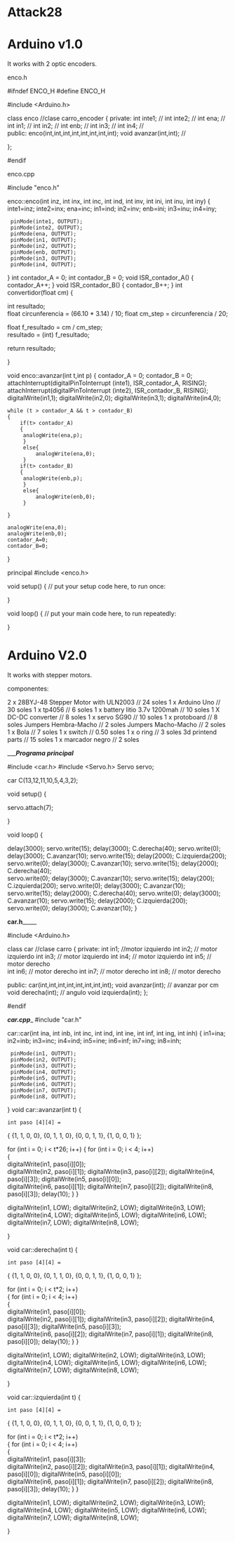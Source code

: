 # Attack28


# Arduino v1.0

It works with 2 optic encoders.

enco.h

#ifndef ENCO_H
#define ENCO_H


#include <Arduino.h>

class enco //clase carro_encoder
{
  private:
    int inte1; //
	int inte2; // 
	int ena; // 
    int in1; // 
	int in2; // 
	int enb; // 
	int in3; //
	int in4; // 	
 public:
     enco(int,int,int,int,int,int,int,int);
     void avanzar(int,int);	 // 
	 
};

#endif

enco.cpp

#include "enco.h"


enco::enco(int inz, int inx, int inc, int ind,  int inv, int ini, int inu, int iny)
{
     inte1=inz;
	 inte2=inx;
	 ena=inc;
     in1=ind;
	 in2=inv;
	 enb=ini;
	 in3=inu;
	 in4=iny;
	 
	 
     pinMode(inte1, OUTPUT);
	 pinMode(inte2, OUTPUT);
	 pinMode(ena, OUTPUT);
	 pinMode(in1, OUTPUT);
	 pinMode(in2, OUTPUT);
	 pinMode(enb, OUTPUT);
	 pinMode(in3, OUTPUT);
	 pinMode(in4, OUTPUT);
	 
	 
}
int contador_A = 0;
	int contador_B = 0;
void ISR_contador_A()
{
	contador_A++;
}
void ISR_contador_B()
{
	contador_B++;
}
int convertidor(float cm) 
{

  int resultado;  
  float circunferencia = (66.10 * 3.14) / 10; 
  float cm_step = circunferencia / 20;  
  
  float f_resultado = cm / cm_step;  
  resultado = (int) f_resultado; 
  
  return resultado;  

}



void enco::avanzar(int t,int p)
{
	 contador_A = 0;
	 contador_B = 0;
	attachInterrupt(digitalPinToInterrupt (inte1), ISR_contador_A, RISING);  
  attachInterrupt(digitalPinToInterrupt (inte2), ISR_contador_B, RISING);
	digitalWrite(in1,1);
	digitalWrite(in2,0);
	digitalWrite(in3,1);
	digitalWrite(in4,0);
	
	while (t > contador_A && t > contador_B)
	{
		if(t> contador_A)
		{
		 analogWrite(ena,p);
		 }
		 else{
			 analogWrite(ena,0);
		 }
	    if(t> contador_B)
		{
		 analogWrite(enb,p);
		 }
		 else{
			 analogWrite(enb,0);
		 }
	    
	}
	
	analogWrite(ena,0);
	analogWrite(enb,0);
	contador_A=0;
	contador_B=0;
}

principal
#include <enco.h>

void setup() {
  // put your setup code here, to run once:

}

void loop() {
  // put your main code here, to run repeatedly:

}
# Arduino V2.0

It works with stepper motors.

componentes:

2 x 28BYJ-48 Stepper Motor with ULN2003 // 24 soles
1 x Arduino Uno // 30 soles
1 x tp4056 // 6 soles
1 x battery litio 3.7v 1200mah // 10 soles
1 X DC-DC converter // 8 soles
1 x servo SG90  // 10 soles
1 x protoboard  // 8 soles
Jumpers Hembra-Macho // 2 soles
Jumpers Macho-Macho // 2 soles
1 x Bola // 7 soles
1 x switch  // 0.50 soles
1 x o ring  // 3 soles
3d printend parts // 15 soles
1 x marcador negro // 2 soles 

______Programa principal___

#include <car.h>
#include <Servo.h>
Servo servo;

car C(13,12,11,10,5,4,3,2);

void setup() {
  
 servo.attach(7); 

}

void loop() {

delay(3000);
servo.write(15);
delay(3000);
C.derecha(40);
servo.write(0);
delay(3000);
C.avanzar(10);
servo.write(15);
delay(2000);
C.izquierda(200);
servo.write(0);
delay(3000);
C.avanzar(10);
servo.write(15);
delay(2000);
C.derecha(40);                                                                                 
servo.write(0);
delay(3000);
C.avanzar(10);
servo.write(15);
delay(200);
C.izquierda(200);
servo.write(0);
delay(3000);
C.avanzar(10);
servo.write(15);
delay(2000);
C.derecha(40);
servo.write(0);
delay(3000);
C.avanzar(10);
servo.write(15);
delay(2000);
C.izquierda(200);
servo.write(0);
delay(3000);
C.avanzar(10);
}

____car.h_________

#include <Arduino.h>

class car //clase carro
{
  private:
    int in1; //motor izquierdo
	int in2; // motor izquierdo
	int in3; // motor izquierdo
    int in4; // motor izquierdo
	int in5; // motor derecho	
	int in6; // motor derecho
	int in7; // motor derecho
	int in8; // motor derecho
	
 public:
     car(int,int,int,int,int,int,int,int);
     void avanzar(int);	 // avanzar por cm
	 void derecha(int);	 // angulo
	 void izquierda(int);
};

#endif

_____car.cpp______
#include "car.h"


car::car(int ina, int inb, int inc, int ind,  int ine, int inf, int ing, int inh)
{
     in1=ina;
	 in2=inb;
	 in3=inc;
     in4=ind;
	 in5=ine;
	 in6=inf;
	 in7=ing;
	 in8=inh;
	 
	 
     pinMode(in1, OUTPUT);
	 pinMode(in2, OUTPUT);
	 pinMode(in3, OUTPUT);
	 pinMode(in4, OUTPUT);
	 pinMode(in5, OUTPUT);
	 pinMode(in6, OUTPUT);
	 pinMode(in7, OUTPUT);
	 pinMode(in8, OUTPUT);
	 
	 
}
void car::avanzar(int t)
{
	
	
	int paso [4][4] =	
{
  {1, 1, 0, 0},
  {0, 1, 1, 0},
  {0, 0, 1, 1},
  {1, 0, 0, 1}
};
	  
 for (int i = 0; i < t*26; i++)	
  {
    for (int i = 0; i < 4; i++)		 
    {					
      digitalWrite(in1, paso[i][0]);	
      digitalWrite(in2, paso[i][1]);
      digitalWrite(in3, paso[i][2]);
      digitalWrite(in4, paso[i][3]);
	  digitalWrite(in5, paso[i][0]);	
      digitalWrite(in6, paso[i][1]);
      digitalWrite(in7, paso[i][2]);
      digitalWrite(in8, paso[i][3]);
      delay(10);
    }
  }


  digitalWrite(in1, LOW);
  digitalWrite(in2, LOW);
  digitalWrite(in3, LOW);
  digitalWrite(in4, LOW);
  digitalWrite(in5, LOW);
  digitalWrite(in6, LOW);
  digitalWrite(in7, LOW);
  digitalWrite(in8, LOW);
   
  
}

void car::derecha(int t)
{
	
	
	int paso [4][4] =	
{
  {1, 1, 0, 0},
  {0, 1, 1, 0},
  {0, 0, 1, 1},
  {1, 0, 0, 1}
};
	  
 for (int i = 0; i < t*2; i++)	
  {
    for (int i = 0; i < 4; i++)		 
    {					
      digitalWrite(in1, paso[i][0]);	
      digitalWrite(in2, paso[i][1]);
      digitalWrite(in3, paso[i][2]);
      digitalWrite(in4, paso[i][3]);
	  digitalWrite(in5, paso[i][3]);	
      digitalWrite(in6, paso[i][2]);
      digitalWrite(in7, paso[i][1]);
      digitalWrite(in8, paso[i][0]);
      delay(10);
    }
  }


  digitalWrite(in1, LOW);
  digitalWrite(in2, LOW);
  digitalWrite(in3, LOW);
  digitalWrite(in4, LOW);
  digitalWrite(in5, LOW);
  digitalWrite(in6, LOW);
  digitalWrite(in7, LOW);
  digitalWrite(in8, LOW);
   
  
}

void car::izquierda(int t)
{
	
	
	int paso [4][4] =	
{
  {1, 1, 0, 0},
  {0, 1, 1, 0},
  {0, 0, 1, 1},
  {1, 0, 0, 1}
};
	  
 for (int i = 0; i < t*2; i++)	
  {
    for (int i = 0; i < 4; i++)		 
    {					
      digitalWrite(in1, paso[i][3]);	
      digitalWrite(in2, paso[i][2]);
      digitalWrite(in3, paso[i][1]);
      digitalWrite(in4, paso[i][0]);
	  digitalWrite(in5, paso[i][0]);	
      digitalWrite(in6, paso[i][1]);
      digitalWrite(in7, paso[i][2]);
      digitalWrite(in8, paso[i][3]);
      delay(10);
    }
  }


  digitalWrite(in1, LOW);
  digitalWrite(in2, LOW);
  digitalWrite(in3, LOW);
  digitalWrite(in4, LOW);
  digitalWrite(in5, LOW);
  digitalWrite(in6, LOW);
  digitalWrite(in7, LOW);
  digitalWrite(in8, LOW);
   
  
}
